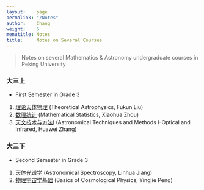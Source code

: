 ```yaml
---
layout:    page
permalink: "/Notes"
author:    Chang
weight:    6
menutitle: Notes
title:     Notes on Several Courses
---
```


> Notes on several Mathematics & Astronomy undergraduate courses in Peking University

### 大三上
- First Semester in Grade 3
1. [理论天体物理](https://github.com/slowdivePTG/Notes/tree/master/Theoretical%20Astrophysics) (Theoretical Astrophysics, Fukun Liu)
2. [数理统计](https://github.com/slowdivePTG/Notes/tree/master/Mathematical%20Statistics) (Mathematical Statistics, Xiaohua Zhou)
3. [天文技术与方法I](https://github.com/slowdivePTG/Notes/tree/master/Astronomical%20Techniques%20and%20Methods%20I-Optical%20and%20Infrared) (Astronomical Techniques and Methods I-Optical and Infrared, Huawei Zhang)

### 大三下
- Second Semester in Grade 3
1. [天体光谱学](https://github.com/slowdivePTG/Notes/tree/master/Astronomical%20Spectroscopy) (Astronomical Spectroscopy, Linhua Jiang)
2. [物理宇宙学基础](https://github.com/slowdivePTG/Notes/tree/master/Basics%20of%20Cosmological%20Physics) (Basics of Cosmological Physics, Yingjie Peng)
